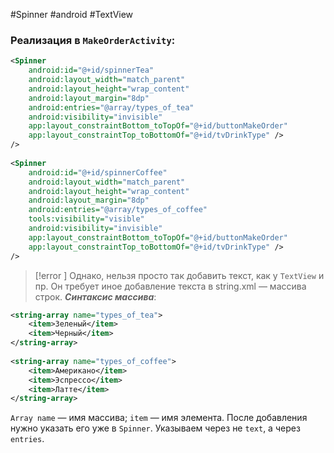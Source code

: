 #Spinner #android #TextView 
### Реализация в `MakeOrderActivity`:

```xml
<Spinner  
    android:id="@+id/spinnerTea"  
    android:layout_width="match_parent"  
    android:layout_height="wrap_content"  
    android:layout_margin="8dp"  
    android:entries="@array/types_of_tea"  
    android:visibility="invisible"  
    app:layout_constraintBottom_toTopOf="@+id/buttonMakeOrder"  
    app:layout_constraintTop_toBottomOf="@+id/tvDrinkType" />  
/>  
  
<Spinner  
    android:id="@+id/spinnerCoffee"  
    android:layout_width="match_parent"  
    android:layout_height="wrap_content"  
    android:layout_margin="8dp"  
    android:entries="@array/types_of_coffee"  
    tools:visibility="visible"  
    android:visibility="invisible"  
    app:layout_constraintBottom_toTopOf="@+id/buttonMakeOrder"  
    app:layout_constraintTop_toBottomOf="@+id/tvDrinkType" />  
/>
```

>[!error ] Однако, нельзя просто так добавить текст, как у `TextView` и пр. Он требует иное добавление текста в string.xml — массива строк. ***Синтаксис массива***:

```xml
<string-array name="types_of_tea">  
    <item>Зеленый</item>  
    <item>Черный</item>  
</string-array>  
  
<string-array name="types_of_coffee">  
    <item>Американо</item>  
    <item>Эспрессо</item>  
    <item>Латте</item>  
</string-array>
```

`Array name` — имя массива; `item` — имя элемента.
После добавления нужно указать его уже в `Spinner`. Указываем через не `text`, а через `entries`.